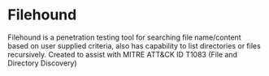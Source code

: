# Filehound
Filehound is a penetration testing tool for searching file name/content based on user supplied criteria, also has capability to list directories or files recursively. Created to assist with MITRE ATT&CK ID T1083 (File and Directory Discovery)

